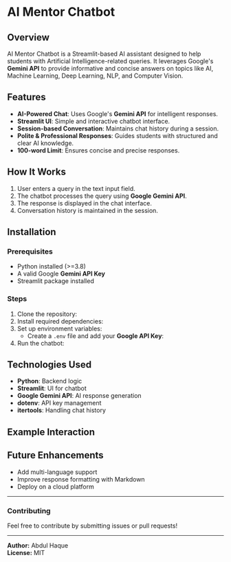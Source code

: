 # AI Mentor Chatbot

## Overview

AI Mentor Chatbot is a Streamlit-based AI assistant designed to help students with Artificial Intelligence-related queries. It leverages Google's **Gemini API** to provide informative and concise answers on topics like AI, Machine Learning, Deep Learning, NLP, and Computer Vision.

## Features

- **AI-Powered Chat**: Uses Google's **Gemini API** for intelligent responses.
- **Streamlit UI**: Simple and interactive chatbot interface.
- **Session-based Conversation**: Maintains chat history during a session.
- **Polite & Professional Responses**: Guides students with structured and clear AI knowledge.
- **100-word Limit**: Ensures concise and precise responses.

## How It Works

1. User enters a query in the text input field.
2. The chatbot processes the query using **Google Gemini API**.
3. The response is displayed in the chat interface.
4. Conversation history is maintained in the session.

## Installation

### Prerequisites

- Python installed (>=3.8)
- A valid Google **Gemini API Key**
- Streamlit package installed

### Steps

1. Clone the repository:
2. Install required dependencies:
3. Set up environment variables:
   - Create a `.env` file and add your **Google API Key**:
4. Run the chatbot:

## Technologies Used

- **Python**: Backend logic
- **Streamlit**: UI for chatbot
- **Google Gemini API**: AI response generation
- **dotenv**: API key management
- **itertools**: Handling chat history

## Example Interaction

## Future Enhancements

- Add multi-language support
- Improve response formatting with Markdown
- Deploy on a cloud platform

---

### Contributing

Feel free to contribute by submitting issues or pull requests!

---

**Author:** Abdul Haque\
**License:** MIT

